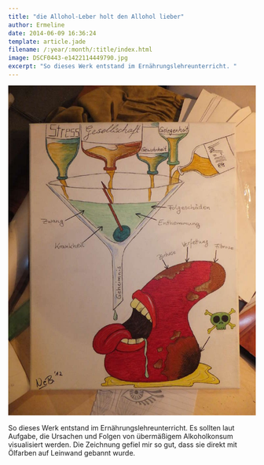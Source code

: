 ```yaml
---
title: "die Allohol-Leber holt den Allohol lieber"
author: Ermeline
date: 2014-06-09 16:36:24
template: article.jade
filename: /:year/:month/:title/index.html
image: DSCF0443-e1422114449790.jpg
excerpt: "So dieses Werk entstand im Ernährungslehreunterricht. "
---
```


![DSCF0443](DSCF0443-e1422114449790.jpg)

So dieses Werk entstand im Ernährungslehreunterricht. Es sollten laut
Aufgabe, die Ursachen und Folgen von übermäßigem Alkoholkonsum
visualisiert werden. Die Zeichnung gefiel mir so gut, dass sie direkt
mit Ölfarben auf Leinwand gebannt wurde.
